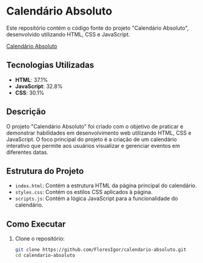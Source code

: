 # Calendário Absoluto

Este repositório contém o código fonte do projeto "Calendário Absoluto", desenvolvido utilizando HTML, CSS e JavaScript.

<a href="https://floresigor.github.io/calendario-absoluto/" target="_blank"> Calendário Absoluto</a>

## Tecnologias Utilizadas

- **HTML**: 37.1%
- **JavaScript**: 32.8%
- **CSS**: 30.1%

## Descrição

O projeto "Calendário Absoluto" foi criado com o objetivo de praticar e demonstrar habilidades em desenvolvimento web utilizando HTML, CSS e JavaScript. O foco principal do projeto é a criação de um calendário interativo que permite aos usuários visualizar e gerenciar eventos em diferentes datas.

## Estrutura do Projeto

- `index.html`: Contém a estrutura HTML da página principal do calendário.
- `styles.css`: Contém os estilos CSS aplicados à página.
- `scripts.js`: Contém a lógica JavaScript para a funcionalidade do calendário.

## Como Executar

1. Clone o repositório:
   ```bash
   git clone https://github.com/FloresIgor/calendario-absoluto.git
   cd calendario-absoluto
